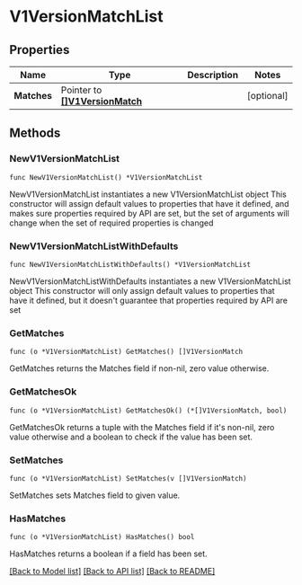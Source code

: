 # V1VersionMatchList

## Properties

Name | Type | Description | Notes
------------ | ------------- | ------------- | -------------
**Matches** | Pointer to [**[]V1VersionMatch**](V1VersionMatch.md) |  | [optional] 

## Methods

### NewV1VersionMatchList

`func NewV1VersionMatchList() *V1VersionMatchList`

NewV1VersionMatchList instantiates a new V1VersionMatchList object
This constructor will assign default values to properties that have it defined,
and makes sure properties required by API are set, but the set of arguments
will change when the set of required properties is changed

### NewV1VersionMatchListWithDefaults

`func NewV1VersionMatchListWithDefaults() *V1VersionMatchList`

NewV1VersionMatchListWithDefaults instantiates a new V1VersionMatchList object
This constructor will only assign default values to properties that have it defined,
but it doesn't guarantee that properties required by API are set

### GetMatches

`func (o *V1VersionMatchList) GetMatches() []V1VersionMatch`

GetMatches returns the Matches field if non-nil, zero value otherwise.

### GetMatchesOk

`func (o *V1VersionMatchList) GetMatchesOk() (*[]V1VersionMatch, bool)`

GetMatchesOk returns a tuple with the Matches field if it's non-nil, zero value otherwise
and a boolean to check if the value has been set.

### SetMatches

`func (o *V1VersionMatchList) SetMatches(v []V1VersionMatch)`

SetMatches sets Matches field to given value.

### HasMatches

`func (o *V1VersionMatchList) HasMatches() bool`

HasMatches returns a boolean if a field has been set.


[[Back to Model list]](../README.md#documentation-for-models) [[Back to API list]](../README.md#documentation-for-api-endpoints) [[Back to README]](../README.md)


